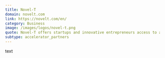 ```yaml
---
title: Novel-T
domain: novelt.com
link: https://novelt.com/en/
category: Business
image: /images/logos/novel-t.png
quote: Novel-T offers startups and innovative entrepreneurs access to a dynamic ecosystem. By connecting entrepreneurship to high-tech innovation and employing Novel-Tools, they help startups to become game changers.
subtype: accelerator_partners
---
```


text